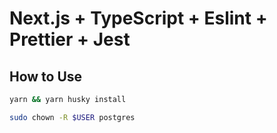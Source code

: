 # Next.js + TypeScript + Eslint + Prettier + Jest

## How to Use

```bash
yarn && yarn husky install
```

```bash
sudo chown -R $USER postgres
```
